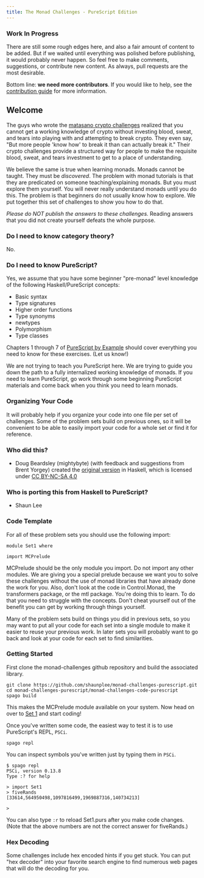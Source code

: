 ```yaml
---
title: The Monad Challenges - PureScript Edition
---
```


<div class="notice">

### Work In Progress

There are still some rough edges here, and also a fair amount of content to be
added. But if we waited until everything was polished before publishing, it
would probably never happen. So feel free to make comments, suggestions, or
contribute new content. As always, pull requests are the most desirable.

Bottom line: **we need more contributors**. If you would like to help, see the
[contribution
guide](https://github.com/mightybyte/monad-challenges/blob/gh-pages/README.md)
for more information.

</div>

## Welcome

The guys who wrote the [matasano crypto challenges](http://cryptopals.com/)
realized that you cannot get a working knowledge of crypto without investing
blood, sweat, and tears into playing with and attempting to break crypto.
They even say, "But more people 'know how' to break it than can actually break
it."  Their crypto challenges provide a structured way for people to make the
requisite blood, sweat, and tears investment to get to a place of
understanding.

We believe the same is true when learning monads.  Monads cannot be taught.
They must be _discovered_.  The problem with monad tutorials is that they are
predicated on someone teaching/explaining monads.  But you must explore them
yourself.  You will never really understand monads until you do this.  The
problem is that beginners do not usually know how to explore.  We put together
this set of challenges to show you how to do that.

_Please do NOT publish the answers to these challenges._  Reading answers that
you did not create yourself defeats the whole purpose.

### Do I need to know category theory?

No.

### Do I need to know PureScript?

Yes, we assume that you have some beginner "pre-monad" level knowledge of
the following Haskell/PureScript concepts:

* Basic syntax
* Type signatures
* Higher order functions
* Type synonyms
* newtypes
* Polymorphism
* Type classes

Chapters 1 through 7 of [PureScript by Example](https://book.purescript.org) should cover everything you need to know for these exercises. (Let us know!)

We are not trying to teach you PureScript here. We are trying to guide you down the
path to a fully internalized working knowledge of monads. If you need to learn
PureScript, go work through some beginning PureScript materials and come back when you
think you need to learn monads.

### Organizing Your Code

It will probably help if you organize your code into one file per set of
challenges.  Some of the problem sets build on previous ones, so it will be
convenient to be able to easily import your code for a whole set or find it
for reference.

### Who did this?

* Doug Beardsley (mightybyte) (with feedback and suggestions from Brent Yorgey)
  created the [original version](http://mightybyte.github.io/monad-challenges/)
  in Haskell, which is licensed under
  [CC BY-NC-SA 4.0](https://creativecommons.org/licenses/by-nc-sa/4.0/)

### Who is porting this from Haskell to PureScript?

* Shaun Lee

### Code Template

For all of these problem sets you should use the following import:

    module Set1 where

    import MCPrelude

MCPrelude should be the only module you import.  Do not import any other
modules.  We are giving you a special prelude because we want you to solve
these challenges without the use of monad libraries that have already done the
work for you.  Also, don't look at the code in Control.Monad, the transformers
package, or the mtl package.  You're doing this to learn.  To do that you need
to struggle with the concepts.  Don't cheat yourself out of the benefit you
can get by working through things yourself.

Many of the problem sets build on things you did in previous sets, so you may
want to put all your code for each set into a single module to make it easier
to reuse your previous work.  In later sets you will probably want to go back
and look at your code for each set to find similarities.

### Getting Started

First clone the monad-challenges github repository and build the associated
library.

    git clone https://github.com/shaunplee/monad-challenges-purescript.git
    cd monad-challenges-purescript/monad-challenges-code-purescript
    spago build

This makes the MCPrelude module available on your system. Now head on over to
[Set 1](pages/set1.html) and start coding!

Once you've written some code, the easiest way to test it is to use PureScript's
REPL, `PSCi`.

    spago repl

You can inspect symbols you've written just by typing them in `PSCi`.

    $ spago repl
    PSCi, version 0.13.8
    Type :? for help

    > import Set1
    > fiveRands
    [33614,564950498,1097816499,1969887316,140734213]

    >

You can also type `:r` to reload Set1.purs after you make code changes.
(Note that the above numbers are not the correct answer for fiveRands.)

### Hex Decoding

Some challenges include hex encoded hints if you get stuck.  You can put "hex
decoder" into your favorite search engine to find numerous web pages that will
do the decoding for you.

